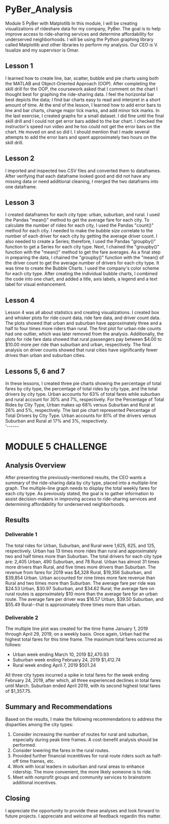 # PyBer_Analysis
Module 5 PyBer with Matplotlib
In this module, I will be creating visualizations of rideshare data for my company, PyBer.  The goal is to help improve access to ride-sharing services and determine affordability for underserved neighborhoods.  I will be using the Python graphing library called Matplotlib and other libraries to perform my analysis.  Our CEO is V. Isualize and my supervisor is Omar.  
## Lesson 1
I learned how to create line, bar, scatter, bubble and pie charts using both the MATLAB and Object-Oriented Approach (OOP).  After completing the skill drill for the OOP, the coursework asked that I comment on the chart I thought best for graphing the ride-sharing data.  I feel the horizontal bar best depicts the data; I find bar charts easy to read and interpret in a short amount of time.  At the end of the lesson, I learned how to add error bars to line and bar charts, change major tick marks, and add minor tick marks.  In the last exercise, I created graphs for a small dataset.  I did fine until the final skill drill and I could not get error bars added to the bar chart.  I checked the instructor's speed run video and he too could not get the error bars on the chart.  He moved on and so did I.  I should mention that I made several attempts to add the error bars and spent approximately two hours on the skill drill.  
## Lesson 2
I imported and inspected two CSV files and converted them to dataframes.  After verifying that each dataframe looked good and did not have any missing data or need additional cleaning, I merged the two dataframs into one dataframe.  
## Lesson 3
I created dataframes for each city type:  urban, suburban, and rural.  I used the Pandas "mean()" method to get the average fare for each city.  To calculate the number of rides for each city, I used the Pandas "count()" method for each city.  I needed to make the bubble size correlate to the number of each driver for each city by getting the average driver count.  I also needed to create a Series; therefore, I used the Pandas "groupby()" function to get a Series for each city type. Next, I chained the "groupby()" function with the "mean()" method to get the fare averages.   As a final step in preparing the data, I chained the "groupby()" function with the "mean() of the driver count to get the average number of drivers for each city type.  It was time to create the Bubble Charts.  I used the company's color scheme for each city type.  After creating the individual bubble charts, I combined the code into one chart, and added a title, axis labels, a legend and a text label for visual enhancement.  
## Lesson 4
Lesson 4 was all about statistics and creating visualizations.  I created box and whisker plots for ride count data, ride fare data, and driver count data.  The plots showed that urban and suburban have approximately three and a half to four times more riders than rural.  The first plot for urban ride counts had one outlier, which was later removed from the analysis.  Additionally, the plots for ride fare data showed that rural passengers pay between $4.00 to $10.00 more per ride than suburban and urban, respectively.  The final analysis on driver counts showed that rural cities have significantly fewer drives than urban and suburban cities.  
## Lessons 5, 6 and 7
In these lessons, I created three pie charts showing the percentage of total fares by city type, the percentage of total rides by city type, and the total drivers by city type.  Urban accounts for 63% of total fares while suburban and rural account for 30% and 7%, respectively.  For the Percentage of Total Rides by City Type, Urban makes up 68% versus Suburban and Rural at 26% and 5%, respectively.  The last pie chart represented Percentage of Total Drivers by City Type.  Urban accounts for 81% of the drivers versus Suburban and Rural at 17% and 3%, respectively.  
'------
# **MODULE 5 CHALLENGE**
##  **Analysis Overview**
After presenting the previously-mentioned results, the CEO wants a summary of the ride-sharing data by city type, placed into a multiple-line graph.  The multiple-line graph needs to display the total weekly fares for each city type.  As previously stated, the goal is to gather information to assist decision-makers in improving access to ride-sharing services and determining affordability for underserved neighborhoods.  
##  **Results**
### Deliverable 1
The total rides for Urban, Suburban, and Rural were 1,625, 625, and 125, respectively.  Urban has 13 times more rides than rural and approximately two and half times more than Suburban.  The total drivers for each city type are: 2,405 Urban, 490 Suburban, and 78 Rural.  Urban has almost 31 times more drivers than Rural, and five times more drivers than Suburban.  The revenue from fares for 2019 was $4,328 Rural, $19,356 Suburban, and $39,854 Urban.  Urban accounted for nine times more fare revenue than Rural and two times more than Suburban.  The average fare per ride was $24.53 Urban, $30.97 Suburban, and $34.62 Rural; the average fare on rural routes is approximately $10 more than the average fare for an urban route.  The average fare per driver was $16.57 Urban, $39.50 Suburban, and $55.49 Rural--that is approximately three times more than urban.  
### Deliverable 2
The multiple line plot was created for the time frame January 1, 2019 through April 29, 2019, on a weekly basis.  Once again, Urban had the highest total fares for this time frame.  The maximum total fares occurred as follows:  
-   Urban       week ending March 10, 2019      $2,470.93
-   Suburban    week ending February 24, 2019   $1,412.74
-   Rural       week ending April 7, 2019         $501.24  

All three city types incurred a spike in total fares for the week ending February 24, 2019, after which, all three experienced declines in total fares until March.  Suburban ended April 2019, with its second highest total fares of $1,357.75.  
##  **Summary and Recommendations**
Based on the results, I make the following recommendations to address the disparities among the city types:  
1.  Consider increasing the number of routes for rural and suburban, especially during peak time frames.  A cost-benefit analysis should be performed.  
2.  Consider lowering the fares in the rural routes.  
3.  Provided further financial incentitives for rural route riders such as half-off time frames, etc.  
4.  Work with local leaders in suburban and rural areas to enhance ridership.  The more convenient, the more likely someone is to ride.  
5.  Meet with nonprofit groups and community services to brainstorm additional incentives.  

##  Closing
I appreciate the opportunity to provide these analyses and look forward to future projects.  I appreciate and welcome all feedback regardin this matter.  

    
